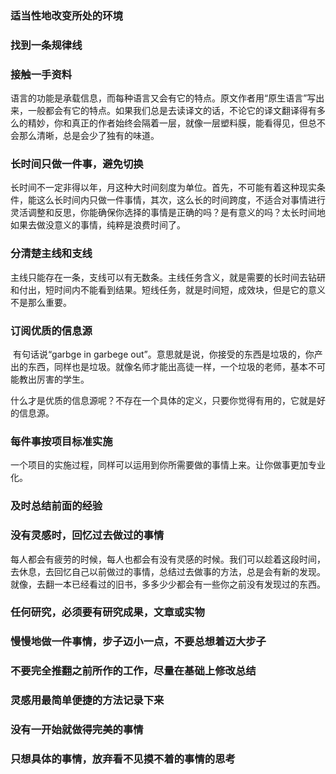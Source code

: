 ### 适当性地改变所处的环境

### 找到一条规律线

### 接触一手资料

​	语言的功能是承载信息，而每种语言又会有它的特点。原文作者用“原生语言”写出来，一般都会有它的特点。如果我们总是去读译文的话，不论它的译文翻译得有多么的精妙，你和真正的作者始终会隔着一层，就像一层塑料膜，能看得见，但总不会那么清晰，总是会少了独有的味道。

### 长时间只做一件事，避免切换

​	长时间不一定非得以年，月这种大时间刻度为单位。首先，不可能有着这种现实条件，能这么长时间内只做一件事情，其次，这么长的时间跨度，不适合对事情进行灵活调整和反思，你能确保你选择的事情是正确的吗？是有意义的吗？太长时间地如果去做没意义的事情，纯粹是浪费时间了。

### 分清楚主线和支线

​	主线只能存在一条，支线可以有无数条。主线任务含义，就是需要的长时间去钻研和付出，短时间内不能看到结果。短线任务，就是时间短，成效块，但是它的意义不是那么重要。

### 订阅优质的信息源

​	有句话说“garbge in garbege out”。意思就是说，你接受的东西是垃圾的，你产出的东西，同样也是垃圾。就像名师才能出高徒一样，一个垃圾的老师，基本不可能教出厉害的学生。

​	什么才是优质的信息源呢？不存在一个具体的定义，只要你觉得有用的，它就是好的信息源。

### 每件事按项目标准实施

​	一个项目的实施过程，同样可以运用到你所需要做的事情上来。让你做事更加专业化。

### 及时总结前面的经验

### 没有灵感时，回忆过去做过的事情

​	每人都会有疲劳的时候，每人也都会有没有灵感的时候。我们可以趁着这段时间，去休息，去回忆自己以前做过的事情，总结过去做事的方法，总是会有新的发现。就像，去翻一本已经看过的旧书，多多少少都会有一些你之前没有发现过的东西。

### 任何研究，必须要有研究成果，文章或实物

### 慢慢地做一件事情，步子迈小一点，不要总想着迈大步子

### 不要完全推翻之前所作的工作，尽量在基础上修改总结

### 灵感用最简单便捷的方法记录下来

### 没有一开始就做得完美的事情

### 只想具体的事情，放弃看不见摸不着的事情的思考







